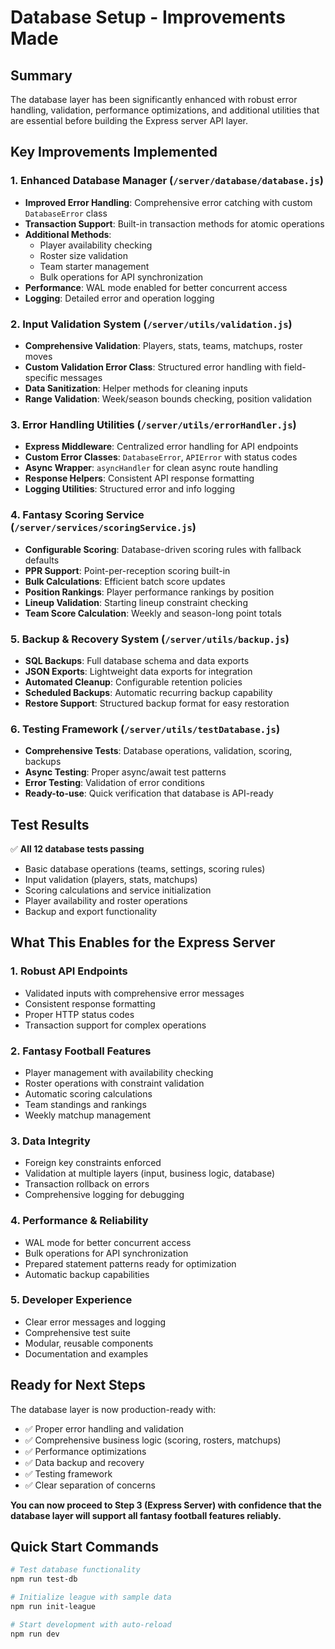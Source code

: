 # Database Setup - Improvements Made

## Summary

The database layer has been significantly enhanced with robust error handling, validation, performance optimizations, and additional utilities that are essential before building the Express server API layer.

## Key Improvements Implemented

### 1. **Enhanced Database Manager (`/server/database/database.js`)**
- **Improved Error Handling**: Comprehensive error catching with custom `DatabaseError` class
- **Transaction Support**: Built-in transaction methods for atomic operations
- **Additional Methods**: 
  - Player availability checking
  - Roster size validation
  - Team starter management
  - Bulk operations for API synchronization
- **Performance**: WAL mode enabled for better concurrent access
- **Logging**: Detailed error and operation logging

### 2. **Input Validation System (`/server/utils/validation.js`)**
- **Comprehensive Validation**: Players, stats, teams, matchups, roster moves
- **Custom Validation Error Class**: Structured error handling with field-specific messages
- **Data Sanitization**: Helper methods for cleaning inputs
- **Range Validation**: Week/season bounds checking, position validation

### 3. **Error Handling Utilities (`/server/utils/errorHandler.js`)**
- **Express Middleware**: Centralized error handling for API endpoints
- **Custom Error Classes**: `DatabaseError`, `APIError` with status codes
- **Async Wrapper**: `asyncHandler` for clean async route handling
- **Response Helpers**: Consistent API response formatting
- **Logging Utilities**: Structured error and info logging

### 4. **Fantasy Scoring Service (`/server/services/scoringService.js`)**
- **Configurable Scoring**: Database-driven scoring rules with fallback defaults
- **PPR Support**: Point-per-reception scoring built-in
- **Bulk Calculations**: Efficient batch score updates
- **Position Rankings**: Player performance rankings by position
- **Lineup Validation**: Starting lineup constraint checking
- **Team Score Calculation**: Weekly and season-long point totals

### 5. **Backup & Recovery System (`/server/utils/backup.js`)**
- **SQL Backups**: Full database schema and data exports
- **JSON Exports**: Lightweight data exports for integration
- **Automated Cleanup**: Configurable retention policies
- **Scheduled Backups**: Automatic recurring backup capability
- **Restore Support**: Structured backup format for easy restoration

### 6. **Testing Framework (`/server/utils/testDatabase.js`)**
- **Comprehensive Tests**: Database operations, validation, scoring, backups
- **Async Testing**: Proper async/await test patterns
- **Error Testing**: Validation of error conditions
- **Ready-to-use**: Quick verification that database is API-ready

## Test Results

✅ **All 12 database tests passing**
- Basic database operations (teams, settings, scoring rules)
- Input validation (players, stats, matchups)
- Scoring calculations and service initialization
- Player availability and roster operations
- Backup and export functionality

## What This Enables for the Express Server

### 1. **Robust API Endpoints**
- Validated inputs with comprehensive error messages
- Consistent response formatting
- Proper HTTP status codes
- Transaction support for complex operations

### 2. **Fantasy Football Features**
- Player management with availability checking
- Roster operations with constraint validation
- Automatic scoring calculations
- Team standings and rankings
- Weekly matchup management

### 3. **Data Integrity**
- Foreign key constraints enforced
- Validation at multiple layers (input, business logic, database)
- Transaction rollback on errors
- Comprehensive logging for debugging

### 4. **Performance & Reliability**
- WAL mode for better concurrent access
- Bulk operations for API synchronization
- Prepared statement patterns ready for optimization
- Automatic backup capabilities

### 5. **Developer Experience**
- Clear error messages and logging
- Comprehensive test suite
- Modular, reusable components
- Documentation and examples

## Ready for Next Steps

The database layer is now production-ready with:
- ✅ Proper error handling and validation
- ✅ Comprehensive business logic (scoring, rosters, matchups)
- ✅ Performance optimizations
- ✅ Data backup and recovery
- ✅ Testing framework
- ✅ Clear separation of concerns

**You can now proceed to Step 3 (Express Server) with confidence that the database layer will support all fantasy football features reliably.**

## Quick Start Commands

```bash
# Test database functionality
npm run test-db

# Initialize league with sample data
npm run init-league

# Start development with auto-reload
npm run dev
```